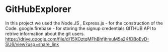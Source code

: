 # GitHubExplorer
In this project we used the Node.JS , Express.js - for the construction of the Code. google.firebase - for storing the signup credentials GITHUB API to retrive information about the git users.
https://drive.google.com/file/d/15XOztqMFhBhfjhmuM5a2KfDBoEvD-SU6/view?usp=share_link
